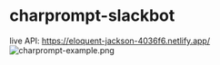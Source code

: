 # charprompt-slackbot
live API: https://eloquent-jackson-4036f6.netlify.app/
![charprompt-example.png](https://github.com/mbfowler/charprompt-slackbot/blob/master/charprompt-example.png?raw=true)
